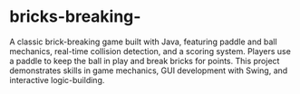 # bricks-breaking-
A classic brick-breaking game built with Java, featuring paddle and ball mechanics, real-time collision detection, and a scoring system. Players use a paddle to keep the ball in play and break bricks for points. This project demonstrates skills in game mechanics, GUI development with Swing, and interactive logic-building.
